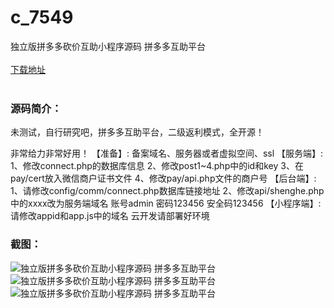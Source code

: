 # c_7549
独立版拼多多砍价互助小程序源码 拼多多互助平台
<br/></br>
[下载地址](https://www.uuid2.com/7549.html "下载地址")
<br/></br>
<h3>源码简介：</h3>
<p>未测试，自行研究吧，拼多多互助平台，二级返利模式，全开源！<p>
<p>非常给力非常好用！
【准备】:
备案域名、服务器或者虚拟空间、ssl
【服务端】:
1、修改connect.php的数据库信息
2、修改post1~4.php中的id和key
3、在pay/cert放入微信商户证书文件
4、修改pay/api.php文件的商户号
【后台端】:
1、请修改config/comm/connect.php数据库链接地址
2、修改api/shenghe.php中的xxxx改为服务端域名
账号admin 密码123456 安全码123456
【小程序端】:
请修改appid和app.js中的域名
云开发请部署好环境<p>
<h3>截图：</h3>
<img src="https://www.uuid2.com/wp-content/uploads/img/pro/20211027/16352965254975.png" alt="独立版拼多多砍价互助小程序源码 拼多多互助平台"><img src="https://www.uuid2.com/wp-content/uploads/img/pro/20211027/16352965267620.png" alt="独立版拼多多砍价互助小程序源码 拼多多互助平台"><img src="https://www.uuid2.com/wp-content/uploads/img/pro/20211027/16352965271338.png" alt="独立版拼多多砍价互助小程序源码 拼多多互助平台">
